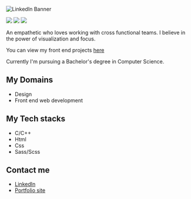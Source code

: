 ![LinkedIn Banner](https://user-images.githubusercontent.com/82641747/157427061-098467c1-4392-4d13-9a12-bbd13a7a31fb.jpg)

![](https://img.shields.io/static/v1?message=kiruanime2003&logo=codepen&labelColor=000&color=D6D2D2&logoColor=D6D2D2&label=%20&style=plastic)
![](https://img.shields.io/static/v1?message=kiruanime2003&logo=dribbble&labelColor=000&color=FC5A8B&logoColor=FC5A8B&label=%20&style=plastic)
![](https://img.shields.io/static/v1?message=kiruanime2003&logo=github&labelColor=000&color=3F8EFC&logoColor=3F8EFC&label=%20&style=plastic)

<p>An empathetic who loves working with cross functional teams. I believe in the power of visualization and focus.</p>
You can view my front end projects <a href="https://kiruanime2003.wordpress.com/2022/07/09/my-front-end-projects/">here</a>

Currently I'm pursuing a Bachelor's degree in Computer Science.

## My Domains

<ul><li>Design</li><li>Front end web development</li></ul>

## My Tech stacks

<ul><li>C/C++</li><li>Html</li><li>Css</li><li>Sass/Scss</li></ul>

## Contact me

<ul><a href="https://www.linkedin.com/in/kiruthiga-kanagalingam-6a6641200/" target="_blank"><li>LinkedIn</li></a><a href="https://kiruanime2003.gitlab.io/"><li>Portfolio site</li></a></ul>
